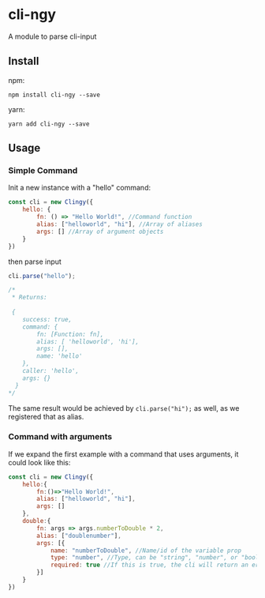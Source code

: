 # cli-ngy

A module to parse cli-input

## Install

npm:

```shell
npm install cli-ngy --save
```
yarn:

```shell
yarn add cli-ngy --save
```

## Usage

### Simple Command

Init a new instance with a "hello" command:

```js
const cli = new Clingy({
    hello: {
        fn: () => "Hello World!", //Command function
        alias: ["helloworld", "hi"], //Array of aliases
        args: [] //Array of argument objects
    }
})
```

then parse input

```js
cli.parse("hello");

/*
 * Returns:
 
 {
    success: true,
    command: {
        fn: [Function: fn],
        alias: [ 'helloworld', 'hi'],
        args: [],
        name: 'hello'
    },
    caller: 'hello',
    args: {}
  } 
*/
```

The same result would be achieved by `cli.parse("hi");` as well, as we registered that as alias.

### Command with arguments

If we expand the first example with a command that uses arguments, it could look like this:

```js
const cli = new Clingy({
    hello:{
        fn:()=>"Hello World!",
        alias: ["helloworld", "hi"],
        args: []
    },
    double:{
        fn: args => args.numberToDouble * 2,
        alias: ["doublenumber"],
        args: [{
            name: "numberToDouble", //Name/id of the variable prop
            type: "number", //Type, can be "string", "number", or "boolean"
            required: true //If this is true, the cli will return an error if no argument is present
        }]
    }
})
```
